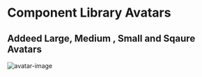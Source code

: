 # Component Library Avatars
## Addeed Large, Medium , Small and Sqaure Avatars
![avatar-image]("../components/avatars-image.png")
